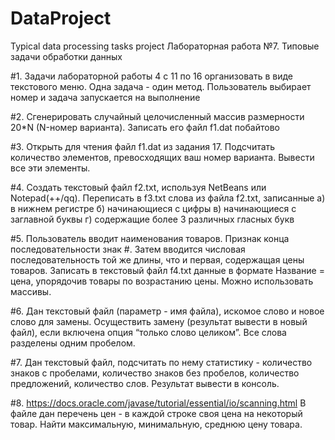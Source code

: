 # DataProject
 Typical data processing tasks project
                       Лабораторная работа №7. Типовые задачи обработки данных

#1. Задачи лабораторной работы 4 с 11 по 16 организовать в виде текстового меню. Одна задача - один метод. Пользователь выбирает номер и задача запускается на выполнение

#2. Сгенерировать случайный целочисленный массив размерности 20*N (N-номер варианта). Записать его файл f1.dat побайтово

#3. Открыть для чтения файл f1.dat из задания 17. Подсчитать количество элементов, превосходящих ваш номер варианта. Вывести все эти элементы.

#4. Создать текстовый файл f2.txt, используя NetBeans или Notepad(++/qq). Переписать в f3.txt слова из файла f2.txt, записанные а) в нижнем регистре б) начинающиеся с цифры в) начинающиеся с заглавной буквы г) содержащие более 3 различных гласных букв

#5. Пользователь вводит наименования товаров. Признак конца последовательности знак #. Затем вводится числовая последовательность той же длины, что и первая, содержащая цены товаров. Записать в текстовый файл f4.txt данные в формате Название = цена, упорядочив товары по возрастанию цены. Можно использовать массивы.

#6. Дан текстовый файл (параметр - имя файла), искомое слово и новое слово для замены. Осуществить замену (результат вывести в новый файл), если включена опция “только слово целиком”. Все слова разделены одним пробелом.

#7. Дан текстовый файл, подсчитать по нему статистику - количество знаков с пробелами, количество знаков без пробелов, количество предложений, количество слов. Результат вывести в консоль.

#8. https://docs.oracle.com/javase/tutorial/essential/io/scanning.html
В файле дан перечень цен - в каждой строке своя цена на некоторый товар. Найти максимальную, минимальную, среднюю цену товара.
